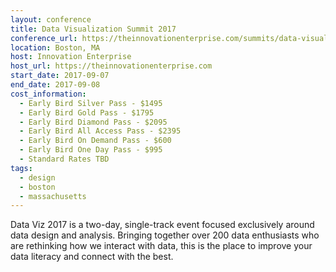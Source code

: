 ```yaml
---
layout: conference
title: Data Visualization Summit 2017
conference_url: https://theinnovationenterprise.com/summits/data-visualization-summit-boston-2017
location: Boston, MA
host: Innovation Enterprise
host_url: https://theinnovationenterprise.com
start_date: 2017-09-07
end_date: 2017-09-08
cost_information:
  - Early Bird Silver Pass - $1495
  - Early Bird Gold Pass - $1795
  - Early Bird Diamond Pass - $2095
  - Early Bird All Access Pass - $2395
  - Early Bird On Demand Pass - $600
  - Early Bird One Day Pass - $995
  - Standard Rates TBD
tags:
  - design
  - boston
  - massachusetts
---
```


Data Viz 2017 is a two-day, single-track event focused exclusively around data design and analysis. Bringing together over 200 data enthusiasts who are rethinking how we interact with data, this is the place to improve your data literacy and connect with the best.
